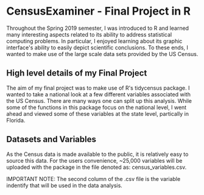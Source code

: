 # CensusExaminer - Final Project in R

Throughout the Spring 2019 semester, I was introduced to R and learned many interesting aspects related to its ability to address
statistical computing problems. In particular, I enjoyed learning about its graphic interface's ability to easily depict scientific 
conclusions. To these ends, I wanted to make use of the large scale data sets provided by the US Census. 

## High level details of my Final Project

The aim of my final project was to make use of R's tidycensus package. I wanted to take a national look at a few different variables
associated with the US Census. There are many ways one can split up this analysis. While some of the functions in this package focus
on the national level, I went ahead and viewed some of these variables at the state level, partically in Florida.

## Datasets and Variables

As the Census data is made available to the public, it is relatively easy to source this data. For the users convenience, ~25,000 variables will be uploaded with the package in the file denoted as: census_variables.csv.

IMPORTANT NOTE: The second column of the .csv file is the variable indentify that will be used in the data analysis.
